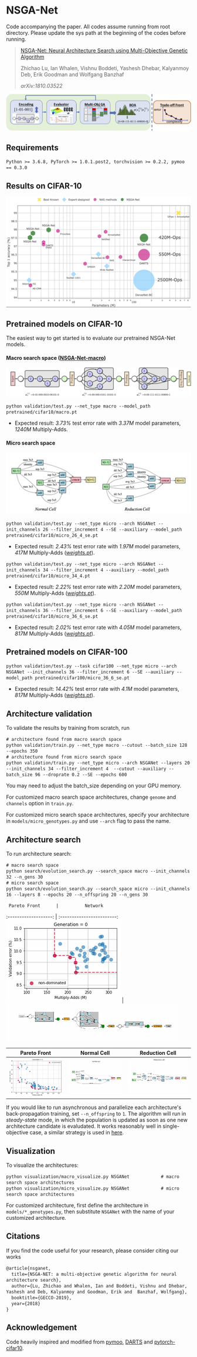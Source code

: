 # NSGA-Net
Code accompanying the paper. All codes assume running from root directory. Please update the sys path at the beginning of the codes before running.
> [NSGA-Net: Neural Architecture Search using Multi-Objective Genetic Algorithm](https://arxiv.org/abs/1810.03522)
>
> Zhichao Lu, Ian Whalen, Vishnu Boddeti, Yashesh Dhebar, Kalyanmoy Deb, Erik Goodman and Wolfgang Banzhaf
>
> *arXiv:1810.03522*

![overview](img/overview_redraw.png  "Overview of NSGA-Net")

## Requirements
``` 
Python >= 3.6.8, PyTorch >= 1.0.1.post2, torchvision >= 0.2.2, pymoo == 0.3.0
```

## Results on CIFAR-10
![cifar10_pareto](img/cifar10.png  "cifar10")

## Pretrained models on CIFAR-10
The easiest way to get started is to evaluate our pretrained NSGA-Net models.

#### Macro search space ([NSGA-Net-macro](https://drive.google.com/file/d/173_CXA_YbEjg1_Lnfg6vqweTRDiuDi0J/view?usp=sharing))
![macro_architecture](img/encoding.png  "architecture")
``` shell
python validation/test.py --net_type macro --model_path pretrained/cifar10/macro.pt
```
- Expected result: *3.73%* test error rate with *3.37M* model parameters, *1240M* Multiply-Adds.

#### Micro search space

![micro_architecture](img/cells.png  "Normal&Reduction Cells")
``` shell
python validation/test.py --net_type micro --arch NSGANet --init_channels 26 --filter_increment 4 --SE --auxiliary --model_path pretrained/cifar10/micro_26_4_se.pt
```
- Expected result: *2.43%* test error rate with *1.97M* model parameters, *417M* Multiply-Adds ([*weights.pt*](https://drive.google.com/open?id=1JvMkT1eo6JegtUvT-5qY4LK3xgq-k-OH)). 

``` shell
python validation/test.py --net_type micro --arch NSGANet --init_channels 34 --filter_increment 4 --auxiliary --model_path pretrained/cifar10/micro_34_4.pt
```
- Expected result: *2.22%* test error rate with *2.20M* model parameters, *550M* Multiply-Adds ([*weights.pt*](https://drive.google.com/open?id=1it_aFoez-U7SkxSuRPYWDVFg8kZwE7E7)). 

``` shell
python validation/test.py --net_type micro --arch NSGANet --init_channels 36 --filter_increment 6 --SE --auxiliary --model_path pretrained/cifar10/micro_36_6_se.pt
```
- Expected result: *2.02%* test error rate with *4.05M* model parameters, *817M* Multiply-Adds ([*weights.pt*](https://drive.google.com/open?id=1kLXzKxQ7dazjmANTvgSoeMPHWwYKiOtm)). 

## Pretrained models on CIFAR-100
``` shell
python validation/test.py --task cifar100 --net_type micro --arch NSGANet --init_channels 36 --filter_increment 6 --SE --auxiliary --model_path pretrained/cifar100/micro_36_6_se.pt
```
- Expected result: *14.42%* test error rate with *4.1M* model parameters, *817M* Multiply-Adds ([*weights.pt*](https://drive.google.com/open?id=1CMtSg1l2V5p0HcRxtBsD8syayTtS9QAu)). 

## Architecture validation
To validate the results by training from scratch, run
``` 
# architecture found from macro search space
python validation/train.py --net_type macro --cutout --batch_size 128 --epochs 350 
# architecture found from micro search space
python validation/train.py --net_type micro --arch NSGANet --layers 20 --init_channels 34 --filter_increment 4  --cutout --auxiliary --batch_size 96 --droprate 0.2 --SE --epochs 600
```
You may need to adjust the batch_size depending on your GPU memory. 

For customized macro search space architectures, change `genome` and `channels` option in `train.py`. 

For customized micro search space architectures, specify your architecture in `models/micro_genotypes.py` and use `--arch` flag to pass the name. 


## Architecture search 
To run architecture search:
``` shell
# macro search space
python search/evolution_search.py --search_space macro --init_channels 32 --n_gens 30
# micro search space
python search/evolution_search.py --search_space micro --init_channels 16 --layers 8 --epochs 20 --n_offspring 20 --n_gens 30
```
     Pareto Front      |          Network           
 :-------------------: | :------------------------: 
 ![](img/pf_macro.gif) | ![](img/macro_network.gif) 

Pareto Front               |  Normal Cell              | Reduction Cell
:-------------------------:|:-------------------------:|:-------------------------:
![](img/pf_micro.gif)  |  ![](img/nd_normal_cell.gif)  | ![](img/nd_reduce_cell.gif) 

If you would like to run asynchronous and parallelize each architecture's back-propagation training, set `--n_offspring` to `1`. The algorithm will run in *steady-state* mode, in which the population is updated as soon as one new architecture candidate is evaludated. It works reasonably well in single-objective case, a similar strategy is used in [here](https://arxiv.org/abs/1802.01548).  

## Visualization
To visualize the architectures:
``` shell
python visualization/macro_visualize.py NSGANet            # macro search space architectures
python visualization/micro_visualize.py NSGANet            # micro search space architectures
```
For customized architecture, first define the architecture in `models/*_genotypes.py`, then substitute `NSGANet` with the name of your customized architecture. 

## Citations
If you find the code useful for your research, please consider citing our works
``` 
@article{nsganet,
  title={NSGA-NET: a multi-objective genetic algorithm for neural architecture search},
  author={Lu, Zhichao and Whalen, Ian and Boddeti, Vishnu and Dhebar, Yashesh and Deb, Kalyanmoy and Goodman, Erik and  Banzhaf, Wolfgang},
  booktitle={GECCO-2019},
  year={2018}
}
```

## Acknowledgement 
Code heavily inspired and modified from [pymoo](https://github.com/msu-coinlab/pymoo), [DARTS](https://github.com/quark0/darts#requirements) and [pytorch-cifar10](https://github.com/kuangliu/pytorch-cifar). 
